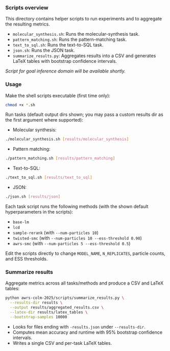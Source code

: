 ### Scripts overview

This directory contains helper scripts to run experiments and to aggregate the resulting metrics.

- `molecular_synthesis.sh`: Runs the molecular-synthesis task.
- `pattern_matching.sh`: Runs the pattern-matching task.
- `text_to_sql.sh`: Runs the text-to-SQL task.
- `json.sh`: Runs the JSON task.
- `summarize_results.py`: Aggregates results into a CSV and generates LaTeX tables with bootstrap confidence intervals.

*Script for goal inference domain will be available shortly.*

### Usage

Make the shell scripts executable (first time only):

```bash
chmod +x *.sh
```

Run tasks (default output dirs shown; you may pass a custom results dir as the first argument where supported):

- Molecular synthesis:

```bash
./molecular_synthesis.sh [results/molecular_synthesis]
```

- Pattern matching:

```bash
./pattern_matching.sh [results/pattern_matching]
```

- Text-to-SQL:

```bash
./text_to_sql.sh [results/text_to_sql]
```

- JSON:

```bash
./json.sh [results/json]
```

Each task script runs the following methods (with the shown default hyperparameters in the scripts):

- `base-lm`
- `lcd`
- `sample-rerank` (with `--num-particles 10`)
- `twisted-smc` (with `--num-particles 10 --ess-threshold 0.90`)
- `awrs-smc` (with `--num-particles 5 --ess-threshold 0.5`)

Edit the scripts directly to change `MODEL_NAME`, `N_REPLICATES`, particle counts, and ESS thresholds.

### Summarize results

Aggregate metrics across all tasks/methods and produce a CSV and LaTeX tables:

```bash
python awrs-colm-2025/scripts/summarize_results.py \
  --results-dir results \
  --output results/aggregated_results.csv \
  --latex-dir results/latex_tables \
  --bootstrap-samples 10000
```

- Looks for files ending with `-results.json` under `--results-dir`.
- Computes mean accuracy and runtime with 95% bootstrap confidence intervals.
- Writes a single CSV and per-task LaTeX tables.

